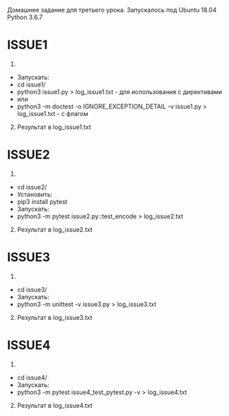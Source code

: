 Домашнее задание для третьего урока. Запускалось под Ubuntu 18.04
Python 3.6.7
# ISSUE1
1.
* Запускать:
* cd issue1/
* python3 issue1.py > log_issue1.txt - для использования с директивами
* или
* python3 -m doctest -o IGNORE_EXCEPTION_DETAIL -v issue1.py > log_issue1.txt - с флагом
2. Результат в log_issue1.txt
# ISSUE2
1.
* cd issue2/
* Установить:
* pip3 install pytest
* Запускать:
* python3 -m pytest issue2.py::test_encode > log_issue2.txt
2. Результат в log_issue2.txt
# ISSUE3
1.
* cd issue3/
* Запускать:
* python3 -m unittest -v issue3.py > log_issue3.txt
2. Результат в log_issue3.txt
# ISSUE4
1.
* cd issue4/
* Запускать:
* python3 -m pytest issue4_test_pytest.py -v > log_issue4.txt
2. Результат в log_issue4.txt
